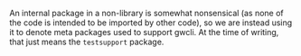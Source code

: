 An internal package in a non-library is somewhat nonsensical (as none of the code is intended to be imported by other code), so we are instead using it to denote meta packages used to support gwcli. At the time of writing, that just means the `testsupport` package.